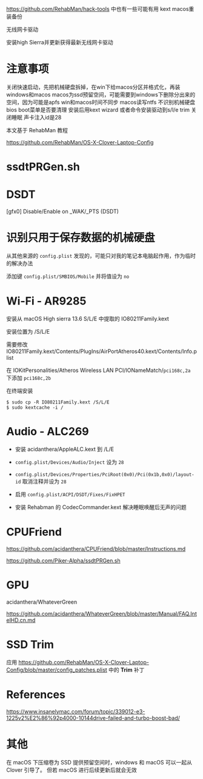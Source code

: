 https://github.com/RehabMan/hack-tools 中也有一些可能有用 kext
macos重装备份

无线网卡驱动

安装high Sierra并更新获得最新无线网卡驱动

# 注意事项

关闭快速启动，先把机械硬盘拆掉，在win下给macos分区并格式化，再装windows和macos
macos为ssd预留空间，可能需要到windows下删除分出来的空间，因为可能是apfs
win和macos时间不同步
macos读写ntfs
不识别机械硬盘
bios boot菜单是否要清理
安装后用kext wizard 或者命令安装驱动到s/l/e
trim
关闭睡眠
声卡注入id是28


本文基于 RehabMan 教程

https://github.com/RehabMan/OS-X-Clover-Laptop-Config

# ssdtPRGen.sh

# DSDT

[gfx0] Disable/Enable on \_WAK/\_PTS (DSDT)

# 识别只用于保存数据的机械硬盘

从其他来源的 `config.plist` 发现的，可能只对我的笔记本电脑起作用，作为临时的解决办法

添加键 `config.plist/SMBIOS/Mobile` 并将值设为 `no`

# Wi-Fi - AR9285

安装从 macOS High sierra 13.6 S/L/E 中提取的 IO80211Family.kext

安装位置为 /S/L/E

需要修改 IO80211Family.kext/Contents/PlugIns/AirPortAtheros40.kext/Contents/Info.plist

在 IOKitPersonalities/Atheros Wireless LAN PCI/IONameMatch/`pci168c,2a` 下添加 `pci168c,2b`

在终端安装

```
$ sudo cp -R IO80211Family.kext /S/L/E
$ sudo kextcache -i /
```

# Audio - ALC269

* 安装 acidanthera/AppleALC.kext 到 /L/E

* `config.plist/Devices/Audio/Inject` 设为 `28`

* `config.plist/Devices/Properties/PciRoot(0x0)/Pci(0x1b,0x0)/layout-id` 取消注释并设为 `28`

* 启用 `config.plist/ACPI/DSDT/Fixes/FixHPET`

* 安装 Rehabman 的 CodecCommander.kext 解决睡眠唤醒后无声的问题

# CPUFriend

https://github.com/acidanthera/CPUFriend/blob/master/Instructions.md

https://github.com/Piker-Alpha/ssdtPRGen.sh

# GPU

acidanthera/WhateverGreen

https://github.com/acidanthera/WhateverGreen/blob/master/Manual/FAQ.IntelHD.cn.md

# SSD Trim

应用 https://github.com/RehabMan/OS-X-Clover-Laptop-Config/blob/master/config_patches.plist 中的 **Trim** 补丁


# References

https://www.insanelymac.com/forum/topic/339012-e3-1225v2%E2%86%92p4000-10144drive-failed-and-turbo-boost-bad/

# 其他

在 macOS 下压缩卷为 SSD 提供预留空间时，windows 和 macOS 可以一起从 Clover 引导了。
但若 macOS 进行后续更新后就会无效
